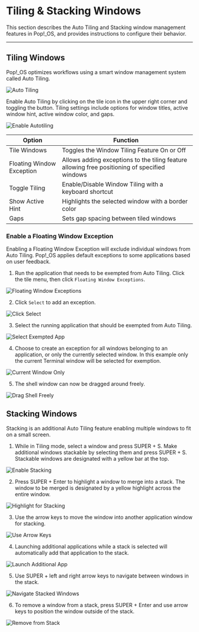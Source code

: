 # Tiling & Stacking Windows

This section describes the Auto Tiling and Stacking window management features in Pop!\_OS, and provides instructions to configure their behavior.

---

## Tiling Windows

Pop!\_OS optimizes workflows using a smart window management system called Auto Tiling.

![Auto Tiling](/images/tiling-stacking-windows/auto-tiling.png)

Enable Auto Tiling by clicking on the tile icon in the upper right corner and toggling the button. Tiling settings include options for window titles, active window hint, active window color, and gaps.

![Enable Autotiling](/images/tiling-stacking-windows/enable-autotiling.png)

| Option                 | Function |
|----------------------|--------|
| Tile Windows| Toggles the Window Tiling Feature On or Off  |
| Floating Window Exception  | Allows adding exceptions to the tiling feature allowing free positioning of specified windows |
| Toggle Tiling          | Enable/Disable Window Tiling with a keyboard shortcut |
| Show Active Hint       | Highlights the selected window with a border color |
| Gaps                | Sets gap spacing between tiled windows |

### Enable a Floating Window Exception

Enabling a Floating Window Exception will exclude individual windows from Auto Tiling. Pop!\_OS applies default exceptions to some applications based on user feedback.

1. Run the application that needs to be exempted from Auto Tiling. Click the tile menu, then click `Floating Window Exceptions`.

![Floating Window Exceptions](/images/tiling-stacking-windows/floating-window-exceptions.png)

2. Click `Select` to add an exception.

![Click Select](/images/tiling-stacking-windows/click-select.png)

3. Select the running application that should be exempted from Auto Tiling.

![Select Exempted App](/images/tiling-stacking-windows/select-exempted-app.png)

4. Choose to create an exception for all windows belonging to an application, or only the currently selected window. In this example only the current Terminal window will be selected for exemption.

![Current Window Only](/images/tiling-stacking-windows/current-window-only.png)

5. The shell window can now be dragged around freely.

![Drag Shell Freely](/images/tiling-stacking-windows/drag-shell-freely.png)

## Stacking Windows

Stacking is an additional Auto Tiling feature enabling multiple windows to fit on a small screen.

1. While in Tiling mode, select a window and press SUPER + S. Make additional windows stackable by selecting them and press SUPER + S. Stackable windows are designated with a yellow bar at the top.

![Enable Stacking](/images/tiling-stacking-windows/enable-stacking.png)

2. Press SUPER + Enter to highlight a window to merge into a stack. The window to be merged is designated by a yellow highlight across the entire window.

![Highlight for Stacking](/images/tiling-stacking-windows/highlight-for-stacking.png)

3. Use the arrow keys to move the window into another application window for stacking.

![Use Arrow Keys](/images/tiling-stacking-windows/use-arrow-keys.png)

4. Launching additional applications while a stack is selected will automatically add that application to the stack.

![Launch Additional App](/images/tiling-stacking-windows/launch-additional-app.png)

5. Use SUPER + left and right arrow keys to navigate between windows in the stack.

![Navigate Stacked Windows](/images/tiling-stacking-windows/navigate-stacked-windows.png)

6. To remove a window from a stack, press SUPER + Enter and use arrow keys to position the window outside of the stack.

![Remove from Stack](/images/tiling-stacking-windows/remove-from-stack.png)